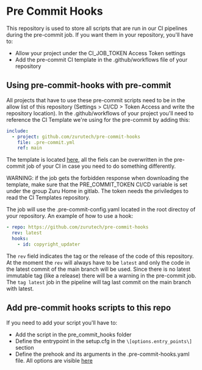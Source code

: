 # Pre Commit Hooks

This repository is used to store all scripts that are run in our CI pipelines during the pre-commit job. If you want them in your repository, you'll have to:

- Allow your project under the CI_JOB_TOKEN Access Token settings
- Add the pre-commit CI template in the .github/workflows file of your repository

## Using pre-commit-hooks with pre-commit

All projects that have to use these pre-commit scripts need to be in the allow list of this repository (Settings > CI/CD > Token Access and write the repository location).
In the .github/workflows of your project you'll need to reference the CI Template we're using for the pre-commit by adding this:

```yaml
include:
  - project: github.com/zurutech/pre-commit-hooks
    file: .pre-commit.yml   
    ref: main
```

The template is located [here](https://github.com/zurutech/pre-commit-hooks.git), all the fiels can be overwritten in the pre-commit job of your CI in case you need to do something differently.

WARNING: if the job gets the forbidden response when downloading the template, make sure that the PRE_COMMIT_TOKEN CI/CD variable is set under the group Zuru Home in gitlab. The token needs the priviledges to read the CI Templates repository.

The job will use the .pre-commit-config.yaml located in the root directoy of your repository. An example of how to use a hook:

```yaml
- repo: https://github.com/zurutech/pre-commit-hooks
  rev: latest
  hooks:
    - id: copyright_updater
```

The `rev` field indicates the tag or the release of the code of this repository. At the moment the `rev` will always have to be `latest` and only the code in the latest commit of the main branch will be used. Since there is no latest immutable tag (like a release) there will be a warning in the pre-commit job. The ```tag latest``` job in the pipeline will tag last commit on the main branch with latest.

## Add pre-commit hooks scripts to this repo

If you need to add your script you'll have to:

- Add the script in the pre_commit_hooks folder
- Define the entrypoint in the setup.cfg in the `\[options.entry_points\]` section
- Define the prehook and its arguments in the .pre-commit-hooks.yaml file. All options are visible [here](https://pre-commit.com/#new-hooks)
